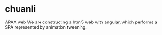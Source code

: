 # chuanli
APAX web
We are constructing a html5 web with angular, which performs a SPA represented by animation tweening.
